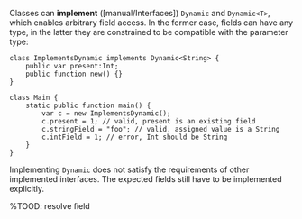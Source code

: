 Classes can **implement** ([manual/Interfaces]) `Dynamic` and `Dynamic<T>`, which enables arbitrary field access. In the former case, fields can have any type, in the latter they are constrained to be compatible with the parameter type:

```
class ImplementsDynamic implements Dynamic<String> {
	public var present:Int;
	public function new() {}
}

class Main {
	static public function main() {
		var c = new ImplementsDynamic();
		c.present = 1; // valid, present is an existing field
		c.stringField = "foo"; // valid, assigned value is a String
		c.intField = 1; // error, Int should be String
	}
}
```
Implementing `Dynamic` does not satisfy the requirements of other implemented interfaces. The expected fields still have to be implemented explicitly.

%TOOD: resolve field